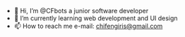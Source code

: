 - 👋 Hi, I’m @CFbots a junior software developer 
- 🌱 I’m currently learning web development and UI design
- 📫 How to reach me e-mail: chifengiris@gmail.com

<!---
CFbots/CFbots is a ✨ special ✨ repository because its `README.md` (this file) appears on your GitHub profile.
You can click the Preview link to take a look at your changes.
--->
